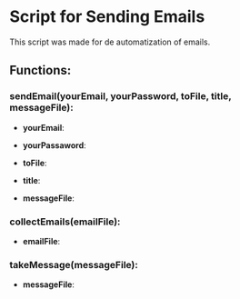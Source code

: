 # Script for Sending Emails

This script was made for de automatization of emails.

## Functions:

### sendEmail(yourEmail, yourPassword, toFile, title, messageFile):

- **yourEmail**:

- **yourPassaword**:

- **toFile**:

- **title**:

- **messageFile**:


### collectEmails(emailFile):

- **emailFile**:


### takeMessage(messageFile):

- **messageFile**:
